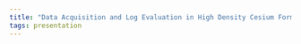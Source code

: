 ```yaml
---
title: "Data Acquisition and Log Evaluation in High Density Cesium Formate Fluids"
tags: presentation 
---
```

